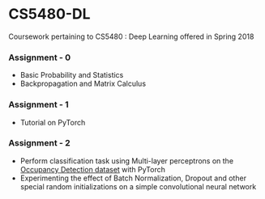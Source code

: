 # CS5480-DL
Coursework pertaining to CS5480 : Deep Learning offered in Spring 2018

### Assignment - 0
+ Basic Probability and Statistics
+ Backpropagation and Matrix Calculus

### Assignment - 1
+ Tutorial on PyTorch

### Assignment - 2
+ Perform classification task using Multi-layer perceptrons on the [Occupancy Detection dataset](https://archive.ics.uci.edu/ml/datasets/Occupancy+Detection+) with PyTorch
+ Experimenting the effect of Batch Normalization, Dropout and other special random initializations on a simple convolutional neural network
